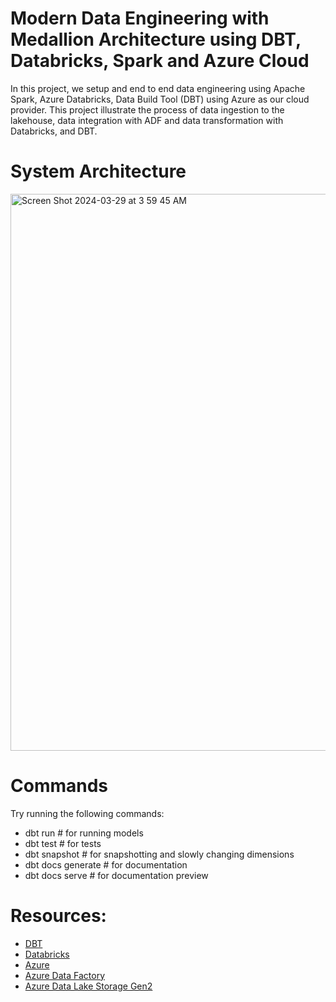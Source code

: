 # Modern Data Engineering with Medallion Architecture using DBT, Databricks, Spark and Azure Cloud


In this project, we setup and end to end data engineering using Apache Spark, Azure Databricks, Data Build Tool (DBT) using Azure as our cloud provider. This project illustrate the process of data ingestion to the lakehouse, data integration with ADF and data transformation with Databricks, and DBT.

# System Architecture

<img width="891" alt="Screen Shot 2024-03-29 at 3 59 45 AM" src="https://github.com/devaa07/-modern-data-eng-dbt-databricks-azure/assets/126756574/25824b1a-580e-4f25-809b-807022f446a8">

# Commands

Try running the following commands:

  * dbt run # for running models
  * dbt test # for tests
  * dbt snapshot # for snapshotting and slowly changing dimensions
  * dbt docs generate # for documentation
  * dbt docs serve # for documentation preview

# Resources:

  * [DBT](https://docs.getdbt.com/guides)
  * [Databricks](https://docs.databricks.com/en/index.html)
  * [Azure](https://learn.microsoft.com/en-us/azure/?product=popular)
  * [Azure Data Factory](https://learn.microsoft.com/en-us/azure/data-factory/)
  * [Azure Data Lake Storage Gen2](https://learn.microsoft.com/en-us/azure/storage/blobs/data-lake-storage-introduction)
